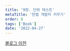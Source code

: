 ```yaml
---
title: '9장. 단위 테스트'
metaTitle: '만렙 개발자 키우기'
order: 8
tags: ['Book']
date: '2022-04-27'
---
```


[블로그 이전](https://nowwatersblog.tistory.com/15)
